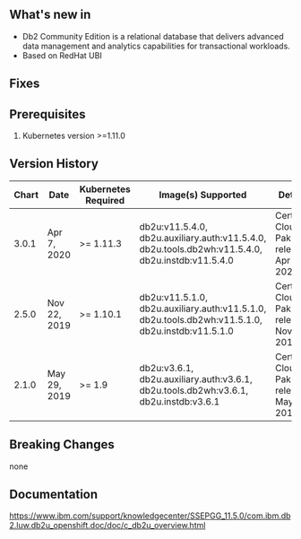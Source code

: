 ## What's new in 

* Db2 Community Edition is a relational database that delivers advanced data management and analytics capabilities for transactional workloads. 
* Based on RedHat UBI

## Fixes
## Prerequisites

1. Kubernetes version >=1.11.0

## Version History

| Chart | Date        | Kubernetes Required | Image(s) Supported                                        | Details                                                                              |
| ----- | ----------- | ------------------- | --------------------------------------------------------- | ------------------------------------------------------------------------------------ |
| 3.0.1 | Apr 7, 2020| >= 1.11.3   | db2u:v11.5.4.0, db2u.auxiliary.auth:v11.5.4.0, db2u.tools.db2wh:v11.5.4.0, db2u.instdb:v11.5.4.0 | Certified Cloud Pak release Apr 2020 |
| 2.5.0 | Nov 22, 2019| >= 1.10.1   | db2u:v11.5.1.0, db2u.auxiliary.auth:v11.5.1.0, db2u.tools.db2wh:v11.5.1.0, db2u.instdb:v11.5.1.0 | Certified Cloud Pak release Nov 2019 |
| 2.1.0 | May 29, 2019| >= 1.9   | db2u:v3.6.1, db2u.auxiliary.auth:v3.6.1, db2u.tools.db2wh:v3.6.1, db2u.instdb:v3.6.1 | Certified Cloud Pak release May 2019 |

## Breaking Changes
none

## Documentation
https://www.ibm.com/support/knowledgecenter/SSEPGG_11.5.0/com.ibm.db2.luw.db2u_openshift.doc/doc/c_db2u_overview.html